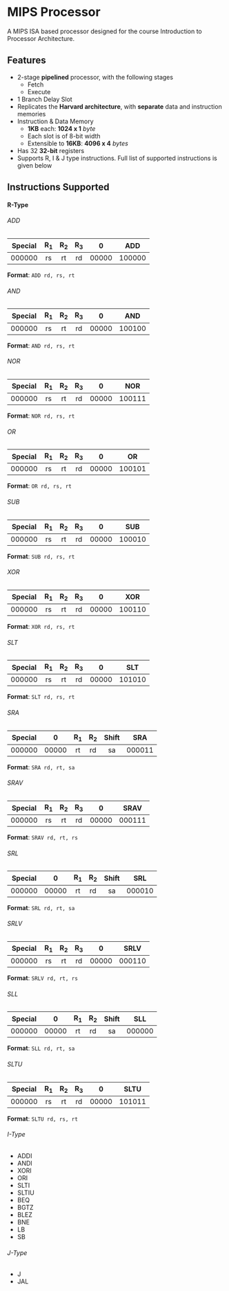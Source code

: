 # MIPS Processor
A MIPS ISA based processor designed for the course Introduction to Processor Architecture.

## Features
* 2-stage **pipelined** processor, with the following stages
	* Fetch
	* Execute
* 1 Branch Delay Slot
* Replicates the **Harvard architecture**, with **separate** data and instruction memories
* Instruction & Data Memory
	* **1KB** each: **1024 x 1** _byte_
	* Each slot is of 8-bit width
	* Extensible to **16KB**: **4096 x 4** _bytes_
* Has 32 **32-bit** registers 
* Supports R, I & J type instructions. Full list of supported instructions is given below

## Instructions Supported
#### R-Type
###### ADD 
| Special | R<sub>1</sub> | R<sub>2</sub> | R<sub>3</sub> |   0   |  ADD   |
|:-------:|:--:|:--:|:--:|:-----:|:------:|
| 000000  | rs | rt | rd | 00000 | 100000 |

**Format**: `ADD rd, rs, rt`

###### AND
| Special | R<sub>1</sub> | R<sub>2</sub> | R<sub>3</sub> |   0   |  AND   |
|:-------:|:--:|:--:|:--:|:-----:|:------:|
| 000000  | rs | rt | rd | 00000 | 100100 |

**Format**: `AND rd, rs, rt`

###### NOR 
| Special | R<sub>1</sub> | R<sub>2</sub> | R<sub>3</sub> |   0   |  NOR   |
|:-------:|:--:|:--:|:--:|:-----:|:------:|
| 000000  | rs | rt | rd | 00000 | 100111 |

**Format**: `NOR rd, rs, rt`

###### OR 
| Special | R<sub>1</sub> | R<sub>2</sub> | R<sub>3</sub> |   0   |   OR   |
|:-------:|:--:|:--:|:--:|:-----:|:------:|
| 000000  | rs | rt | rd | 00000 | 100101 |

**Format**: `OR rd, rs, rt`

###### SUB
| Special | R<sub>1</sub> | R<sub>2</sub> | R<sub>3</sub> |   0   |  SUB   |
|:-------:|:--:|:--:|:--:|:-----:|:------:|
| 000000  | rs | rt | rd | 00000 | 100010 |

**Format**: `SUB rd, rs, rt`

###### XOR 
| Special | R<sub>1</sub> | R<sub>2</sub> | R<sub>3</sub> |   0   |  XOR   |
|:-------:|:--:|:--:|:--:|:-----:|:------:|
| 000000  | rs | rt | rd | 00000 | 100110 |

**Format**: `XOR rd, rs, rt`

###### SLT 
| Special | R<sub>1</sub> | R<sub>2</sub> | R<sub>3</sub> |   0   |  SLT   |
|:-------:|:--:|:--:|:--:|:-----:|:------:|
| 000000  | rs | rt | rd | 00000 | 101010 |

**Format**: `SLT rd, rs, rt`

###### SRA 
| Special |   0   | R<sub>1</sub> | R<sub>2</sub> |   Shift   |  SRA   |
|:-------:|:-----:|:--:|:--:|:-----:|:------:|
| 000000  | 00000 | rt | rd |   sa  | 000011 |

**Format**: `SRA rd, rt, sa`

###### SRAV
| Special | R<sub>1</sub> | R<sub>2</sub> | R<sub>3</sub> |   0   |  SRAV  |
|:-------:|:--:|:--:|:--:|:-----:|:------:|
| 000000  | rs | rt | rd | 00000 | 000111 |

**Format**: `SRAV rd, rt, rs`

###### SRL
| Special |   0   | R<sub>1</sub> | R<sub>2</sub> |   Shift   |  SRL   |
|:-------:|:-----:|:--:|:--:|:-----:|:------:|
| 000000  | 00000 | rt | rd |   sa  | 000010 |

**Format**: `SRL rd, rt, sa`

###### SRLV 
| Special | R<sub>1</sub> | R<sub>2</sub> | R<sub>3</sub> |   0   |  SRLV  |
|:-------:|:--:|:--:|:--:|:-----:|:------:|
| 000000  | rs | rt | rd | 00000 | 000110 |

**Format**: `SRLV rd, rt, rs`

###### SLL
| Special |   0   | R<sub>1</sub> | R<sub>2</sub> |   Shift   |  SLL   |
|:-------:|:-----:|:--:|:--:|:-----:|:------:|
| 000000  | 00000 | rt | rd |   sa  | 000000 |

**Format**: `SLL rd, rt, sa`

###### SLTU
| Special | R<sub>1</sub> | R<sub>2</sub> | R<sub>3</sub> |   0   |  SLTU  |
|:-------:|:--:|:--:|:--:|:-----:|:------:|
| 000000  | rs | rt | rd | 00000 | 101011 |

**Format**: `SLTU rd, rs, rt`

###### I-Type
* ADDI
* ANDI 
* XORI
* ORI 
* SLTI 
* SLTIU 
* BEQ 
* BGTZ 
* BLEZ
* BNE 
* LB
* SB
###### J-Type
* J
* JAL
